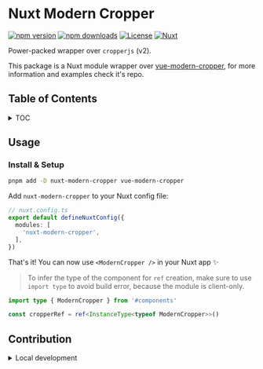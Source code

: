 # Nuxt Modern Cropper

[![npm version][npm-version-src]][npm-version-href]
[![npm downloads][npm-downloads-src]][npm-downloads-href]
[![License][license-src]][license-href]
[![Nuxt][nuxt-src]][nuxt-href]

Power-packed wrapper over `cropperjs` (v2).

This package is a Nuxt module wrapper over [vue-modern-cropper](https://github.com/NamesMT/vue-modern-cropper), for more information and examples check it's repo.

## Table of Contents
<details>

<summary>TOC</summary>

- [Nuxt Modern Cropper](#nuxt-modern-cropper)
  - [Table of Contents](#table-of-contents)
  - [Usage](#usage)
    - [Install \& Setup](#install--setup)
  - [Contribution](#contribution)

</details>

## Usage

### Install & Setup
```sh
pnpm add -D nuxt-modern-cropper vue-modern-cropper
```

Add `nuxt-modern-cropper` to your Nuxt config file:

```ts
// nuxt.config.ts
export default defineNuxtConfig({
  modules: [
    'nuxt-modern-cropper',
  ],
})
```

That's it! You can now use `<ModernCropper />` in your Nuxt app ✨

>To infer the type of the component for `ref` creation, make sure to use `import type` to avoid build error, because the module is client-only.
```ts
import type { ModernCropper } from '#components'

const cropperRef = ref<InstanceType<typeof ModernCropper>>()
```

## Contribution

<details>
  <summary>Local development</summary>
  
  ```bash
  # Install dependencies
  npm install
  
  # Generate type stubs
  npm run dev:prepare
  
  # Develop with the playground
  npm run dev
  
  # Build the playground
  npm run dev:build
  
  # Run ESLint
  npm run lint
  
  # Run Vitest
  npm run test
  npm run test:watch
  
  # Release new version
  npm run release
  ```

</details>


<!-- Badges -->
[npm-version-src]: https://img.shields.io/npm/v/nuxt-modern-cropper/latest.svg?style=flat&colorA=020420&colorB=00DC82
[npm-version-href]: https://npmjs.com/package/nuxt-modern-cropper

[npm-downloads-src]: https://img.shields.io/npm/dm/nuxt-modern-cropper.svg?style=flat&colorA=020420&colorB=00DC82
[npm-downloads-href]: https://npmjs.com/package/nuxt-modern-cropper

[license-src]: https://img.shields.io/npm/l/nuxt-modern-cropper.svg?style=flat&colorA=020420&colorB=00DC82
[license-href]: https://npmjs.com/package/nuxt-modern-cropper

[nuxt-src]: https://img.shields.io/badge/Nuxt-020420?logo=nuxt.js
[nuxt-href]: https://nuxt.com
